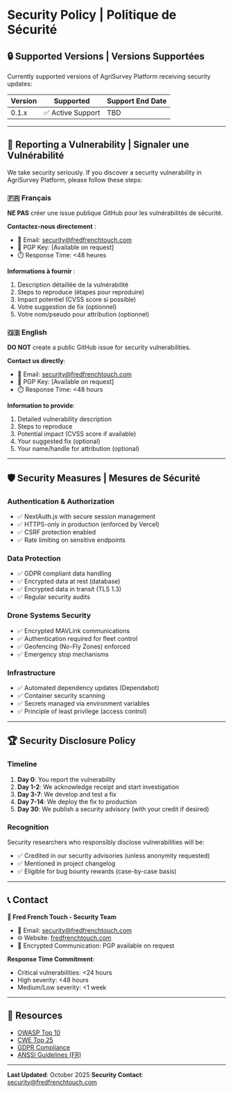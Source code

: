 # Security Policy | Politique de Sécurité

## 🔒 Supported Versions | Versions Supportées

Currently supported versions of AgriSurvey Platform receiving security updates:

| Version | Supported          | Support End Date |
| ------- | ------------------ | ---------------- |
| 0.1.x   | ✅ Active Support  | TBD              |

---

## 🐛 Reporting a Vulnerability | Signaler une Vulnérabilité

We take security seriously. If you discover a security vulnerability in AgriSurvey Platform, please follow these steps:

### 🇫🇷 Français

**NE PAS** créer une issue publique GitHub pour les vulnérabilités de sécurité.

**Contactez-nous directement** :
- 📧 Email: security@fredfrenchtouch.com
- 🔐 PGP Key: [Available on request]
- ⏱️ Response Time: &lt;48 heures

**Informations à fournir** :
1. Description détaillée de la vulnérabilité
2. Steps to reproduce (étapes pour reproduire)
3. Impact potentiel (CVSS score si possible)
4. Votre suggestion de fix (optionnel)
5. Votre nom/pseudo pour attribution (optionnel)

### 🇬🇧 English

**DO NOT** create a public GitHub issue for security vulnerabilities.

**Contact us directly**:
- 📧 Email: security@fredfrenchtouch.com
- 🔐 PGP Key: [Available on request]
- ⏱️ Response Time: &lt;48 hours

**Information to provide**:
1. Detailed vulnerability description
2. Steps to reproduce
3. Potential impact (CVSS score if available)
4. Your suggested fix (optional)
5. Your name/handle for attribution (optional)

---

## 🛡️ Security Measures | Mesures de Sécurité

### Authentication & Authorization
- ✅ NextAuth.js with secure session management
- ✅ HTTPS-only in production (enforced by Vercel)
- ✅ CSRF protection enabled
- ✅ Rate limiting on sensitive endpoints

### Data Protection
- ✅ GDPR compliant data handling
- ✅ Encrypted data at rest (database)
- ✅ Encrypted data in transit (TLS 1.3)
- ✅ Regular security audits

### Drone Systems Security
- ✅ Encrypted MAVLink communications
- ✅ Authentication required for fleet control
- ✅ Geofencing (No-Fly Zones) enforced
- ✅ Emergency stop mechanisms

### Infrastructure
- ✅ Automated dependency updates (Dependabot)
- ✅ Container security scanning
- ✅ Secrets managed via environment variables
- ✅ Principle of least privilege (access control)

---

## 🏆 Security Disclosure Policy

### Timeline

1. **Day 0**: You report the vulnerability
2. **Day 1-2**: We acknowledge receipt and start investigation
3. **Day 3-7**: We develop and test a fix
4. **Day 7-14**: We deploy the fix to production
5. **Day 30**: We publish a security advisory (with your credit if desired)

### Recognition

Security researchers who responsibly disclose vulnerabilities will be:
- ✅ Credited in our security advisories (unless anonymity requested)
- ✅ Mentioned in project changelog
- ✅ Eligible for bug bounty rewards (case-by-case basis)

---

## 📞 Contact

**🏢 Fred French Touch - Security Team**
- 📧 Email: security@fredfrenchtouch.com
- 🌐 Website: [fredfrenchtouch.com](https://fredfrenchtouch.com)
- 🔐 Encrypted Communication: PGP available on request

**Response Time Commitment**:
- Critical vulnerabilities: &lt;24 hours
- High severity: &lt;48 hours
- Medium/Low severity: &lt;1 week

---

## 🔗 Resources

- [OWASP Top 10](https://owasp.org/www-project-top-ten/)
- [CWE Top 25](https://cwe.mitre.org/top25/)
- [GDPR Compliance](https://gdpr.eu/)
- [ANSSI Guidelines (FR)](https://www.ssi.gouv.fr/)

---

**Last Updated**: October 2025
**Security Contact**: security@fredfrenchtouch.com
